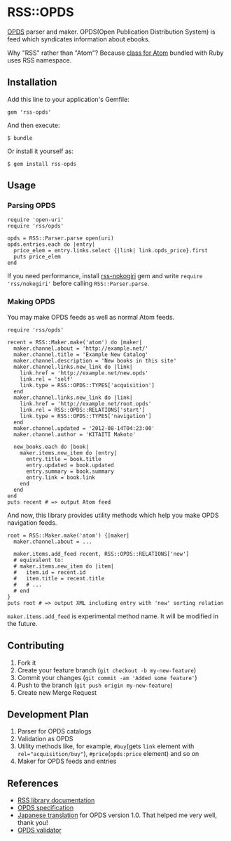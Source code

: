 RSS::OPDS
=========

[OPDS][opds] parser and maker.
OPDS(Open Publication Distribution System) is feed which syndicates information about ebooks.

[opds]:http://opds-spec.org/specs/opds-catalog-1-1

Why "RSS" rather than "Atom"? Because [class for Atom](http://apidock.com/ruby/v1_9_2_180/RSS/Atom) bundled with Ruby uses RSS namespace.

Installation
------------

Add this line to your application's Gemfile:

    gem 'rss-opds'

And then execute:

    $ bundle

Or install it yourself as:

    $ gem install rss-opds

Usage
-----

### Parsing OPDS

    require 'open-uri'
    require 'rss/opds'
    
    opds = RSS::Parser.parse open(uri)
    opds.entries.each do |entry|
      price_elem = entry.links.select {|link| link.opds_price}.first
      puts price_elem
    end

If you need performance, install [rss-nokogiri][rss-nokogiri] gem and write `require 'rss/nokogiri'`
before calling `RSS::Parser.parse`.

[rss-nokogiri]: https://rubygems.org/gems/rss-nokogiri

### Making OPDS

You may make OPDS feeds as well as normal Atom feeds.

    require 'rss/opds'
    
    recent = RSS::Maker.make('atom') do |maker|
      maker.channel.about = 'http://example.net/'
      maker.channel.title = 'Example New Catalog'
      maker.channel.description = 'New books in this site'
      maker.channel.links.new_link do |link|
        link.href = 'http://example.net/new.opds'
        link.rel = 'self'
        link.type = RSS::OPDS::TYPES['acquisition']
      end
      maker.channel.links.new_link do |link|
        link.href = 'http://example.net/root.opds'
        link.rel = RSS::OPDS::RELATIONS['start']
        link.type = RSS::OPDS::TYPES['navigation']
      end
      maker.channel.updated = '2012-08-14T04:23:00'
      maker.channel.author = 'KITAITI Makoto'
    
      new_books.each do |book|
        maker.items.new_item do |entry|
          entry.title = book.title
          entry.updated = book.updated
          entry.summary = book.summary
          entry.link = book.link
        end
      end
    end
    puts recent # => output Atom feed

And now, this library provides utility methods which help you make OPDS navigation feeds.

    root = RSS::Maker.make('atom') {|maker|
      maker.channel.about = ...
      
      maker.items.add_feed recent, RSS::OPDS::RELATIONS['new']
      # equivalent to:
      # maker.items.new_item do |item|
      #   item.id = recent.id
      #   item.title = recent.title
      #   # ...
      # end
    }
    puts root # => output XML including entry with 'new' sorting relation

`maker.items.add_feed` is experimental method name. It will be modified in the future.

Contributing
------------

1. Fork it
2. Create your feature branch (`git checkout -b my-new-feature`)
3. Commit your changes (`git commit -am 'Added some feature'`)
4. Push to the branch (`git push origin my-new-feature`)
5. Create new Merge Request

Development Plan
----------------

1. Parser for OPDS catalogs
2. Validation as OPDS
3. Utility methods like, for example, `#buy`(gets `link` element with `rel="acquisition/buy"`), `#price`(`opds:price` element) and so on
4. Maker for OPDS feeds and entries

References
----------

* [RSS library documentation](http://www.cozmixng.org/~rwiki/?cmd=view;name=RSS+Parser)
* [OPDS specification](http://opds-spec.org/specs/)
* [Japanese translation](http://www.kzakza.com/opds/opds1_0_jpn.html) for OPDS version 1.0. That helped me very well, thank you!
* [OPDS validator](https://github.com/zetaben/opds-validator)
